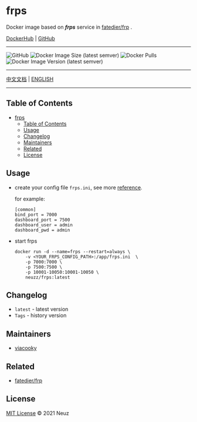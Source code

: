 # frps

Docker image based on ***frps*** service in [fatedier/frp](https://github.com/fatedier/frp) .

[DockerHub](https://hub.docker.com/r/neuzz/frps) | [GitHub](https://github.com/Neuz/Dockerfiles/tree/main/frps)

---

![GitHub](https://img.shields.io/github/license/neuz/Dockerfiles) ![Docker Image Size (latest semver)](https://img.shields.io/docker/image-size/neuzz/frps) ![Docker Pulls](https://img.shields.io/docker/pulls/neuzz/frps) ![Docker Image Version (latest semver)](https://img.shields.io/docker/v/neuzz/frps/latest) 

---

 [中文文档](README.md) | [ENGLISH](README_en.md)

---

## Table of Contents

- [frps](#frps)
  - [Table of Contents](#table-of-contents)
  - [Usage](#usage)
  - [Changelog](#changelog)
  - [Maintainers](#maintainers)
  - [Related](#related)
  - [License](#license)

## Usage

- create your config file `frps.ini`, see more [reference](https://gofrp.org/docs/reference/server-configures/).

    for example:
   
    ```
    [common]
    bind_port = 7000
    dashboard_port = 7500
    dashboard_user = admin
    dashboard_pwd = admin
    ```

- start frps

    ```
    docker run -d --name=frps --restart=always \
        -v <YOUR_FRPS_CONFIG_PATH>:/app/frps.ini  \
        -p 7000:7000 \
        -p 7500:7500 \
        -p 10001-10050:10001-10050 \
        neuzz/frps:latest
    ```

## Changelog

- `latest` - latest version
- `Tags` - history version

## Maintainers

- [viacooky](https://github.com/viacooky)

## Related

- [fatedier/frp](https://github.com/fatedier/frp)

## License

[MIT License](../LICENSE) © 2021 Neuz